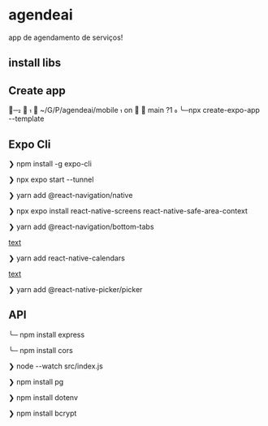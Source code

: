 # agendeai
app de agendamento de serviços!
## install libs
## Create app
╭─    ~/G/P/agendeai/mobile  on   main ?1 
╰─npx create-expo-app --template
## Expo Cli
❯ npm install -g expo-cli

❯ npx expo start --tunnel

❯ yarn add @react-navigation/native

❯ npx expo install react-native-screens react-native-safe-area-context

❯ yarn add @react-navigation/bottom-tabs

[text](https://github.com/wix/react-native-calendars)

❯ yarn add react-native-calendars

[text](https://github.com/react-native-picker/picker?tab=readme-ov-file)

❯ yarn add @react-native-picker/picker

## API

╰─ npm install express 

╰─ npm install cors

❯ node --watch src/index.js

❯ npm install pg

❯ npm install dotenv

❯ npm install bcrypt

